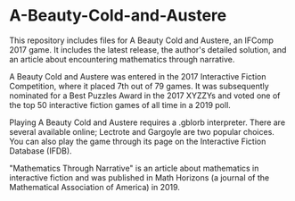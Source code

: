 # A-Beauty-Cold-and-Austere
This repository includes files for A Beauty Cold and Austere, an IFComp 2017 game.  It includes the latest release, the author's detailed solution, and an article about encountering mathematics through narrative.

A Beauty Cold and Austere was entered in the 2017 Interactive Fiction Competition, where it placed 7th out of 79 games.  It was subsequently nominated for a Best Puzzles Award in the 2017 XYZZYs and voted one of the top 50 interactive fiction games of all time in a 2019 poll.

Playing A Beauty Cold and Austere requires a .gblorb interpreter.  There are several available online; Lectrote and Gargoyle are two popular choices.  You can also play the game through its page on the Interactive Fiction Database (IFDB).

"Mathematics Through Narrative" is an article about mathematics in interactive fiction and was published in Math Horizons (a journal of the Mathematical Association of America) in 2019.

